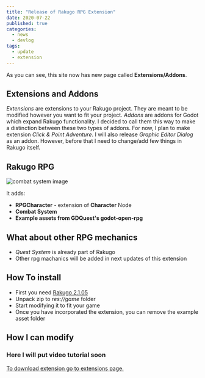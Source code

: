 ```yaml
---
title: "Release of Rakugo RPG Extension"
date: 2020-07-22
published: true
categories:
  - news
  - devlog
tags:
  - update
  - extension
---
```


As you can see, this site now has new page called **Extensions/Addons**.

## Extensions and Addons

_Extensions_ are extensions to your Rakugo project.
They are meant to be modified however you want to fit your project.
_Addons_ are addons for Godot which expand Rakugo functionality.
I decided to call them this way to make
a distinction between these two types of addons.
For now, I plan to make extension _Click & Point Adventure_.
I will also release _Graphic Editor Dialog_ as an addon.
However, before that I need to change/add few things in Rakugo itself.

## Rakugo RPG

![combat system image](devlogs/kits_addons/rakugo-rpg.png)

It adds:

- **RPGCharacter** - extension of **Character** Node
- **Combat System**
- **Example assets from GDQuest's godot-open-rpg**

## What about other RPG mechanics

- *Quest System* is already part of Rakugo
- Other rpg machanics will be added in next updates of this extension

## How To install

- First you need [Rakugo 2.1.05](/news/devlog/rakugo-2.1.05/)
- Unpack zip to _res://game_ folder
- Start modifying it to fit your game
- Once you have incorporated the extension, you can remove the example asset folder

## How I can modify

### Here I will put video tutorial soon


[To download extension go to extensions page.](/extensions/)
